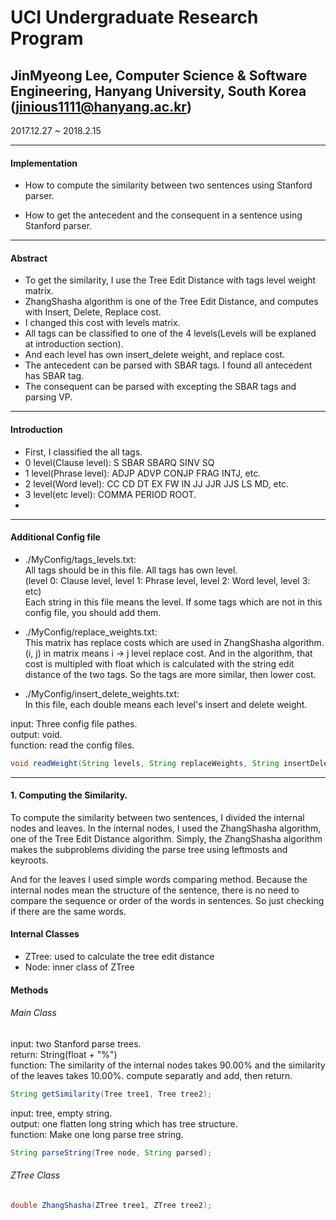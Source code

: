 # UCI Undergraduate Research Program
## JinMyeong Lee, Computer Science & Software Engineering, Hanyang University, South Korea (jinious1111@hanyang.ac.kr)

2017.12.27 ~ 2018.2.15

***
#### Implementation
* How to compute the similarity between two sentences using Stanford parser.

* How to get the antecedent and the consequent in a sentence using Stanford parser.

***
#### Abstract
* To get the similarity, I use the Tree Edit Distance with tags level weight matrix.
* ZhangShasha algorithm is one of the Tree Edit Distance, and computes with Insert, Delete, Replace cost.
* I changed this cost with levels matrix.
* All tags can be classified to one of the 4 levels(Levels will be explaned at introduction section).
* And each level has own insert_delete weight, and replace cost.
* The antecedent can be parsed with SBAR tags. I found all antecedent has SBAR tag.
* The consequent can be parsed with excepting the SBAR tags and parsing VP.

***
#### Introduction
* First, I classified the all tags.
* 0 level(Clause level): S SBAR SBARQ SINV SQ
* 1 level(Phrase level): ADJP ADVP CONJP FRAG INTJ, etc.
* 2 level(Word level): CC CD DT EX FW IN JJ  JJR JJS LS MD, etc.
* 3 level(etc level): COMMA PERIOD ROOT.
* 

***
#### Additional Config file
* ./MyConfig/tags_levels.txt:<br/>
All tags should be in this file. All tags has own level.<br/>(level 0: Clause level, level 1: Phrase level, level 2: Word level, level 3: etc)<br/>Each string in this file means the level. If some tags which are not in this config file, you should add them.

* ./MyConfig/replace_weights.txt:<br/>
This matrix has replace costs which are used in ZhangShasha algorithm. (i, j) in matrix means i -> j level replace cost. And in the algorithm, that cost is multipled with float which is calculated with the string edit distance of the two tags. So the tags are more similar, then lower cost.

* ./MyConfig/insert_delete_weights.txt:<br/>
In this file, each double means each level's insert and delete weight.

input: Three config file pathes.<br/>
output: void.<br/>
function: read the config files.
```java
void readWeight(String levels, String replaceWeights, String insertDeleteWeights);
```
***

#### 1. Computing the Similarity.
To compute the similarity between two sentences, I divided the internal nodes and leaves. In the internal nodes, I used the ZhangShasha algorithm, one of the Tree Edit Distance algorithm. Simply, the ZhangShasha algorithm makes the subproblems dividing the parse tree using leftmosts and keyroots.

And for the leaves I used simple words comparing method. Because the internal nodes mean the structure of the sentence, there is no need to compare the sequence or order of the words in sentences. So just checking if there are the same words.
#### Internal Classes
* ZTree: used to calculate the tree edit distance
* Node: inner class of ZTree

#### Methods
###### Main Class
input: two Stanford parse trees.<br/>
return: String(float + "%")<br/>
function: The similarity of the internal nodes takes 90.00% and the similarity of the leaves takes 10.00%. compute separatly and add, then return.

```java
String getSimilarity(Tree tree1, Tree tree2);
```
input: tree, empty string.<br/>
output: one flatten long string which has tree structure.<br/>
function: Make one long parse tree string.

 ```java
 String parseString(Tree node, String parsed);
 ```

 ###### ZTree Class
 ```java
 double ZhangShasha(ZTree tree1, ZTree tree2);
```
